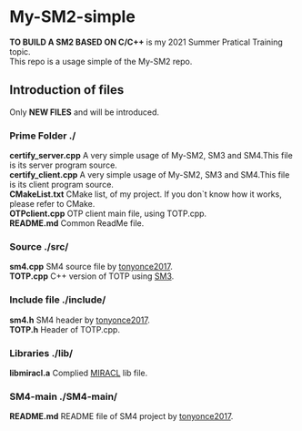 # My-SM2-simple

**TO BUILD A SM2 BASED ON C/C++** is my 2021 Summer Pratical Training topic.  
This repo is a usage simple of the My-SM2 repo.  

## Introduction of files

Only **NEW FILES** and  will be introduced.  

### Prime Folder ./

**certify_server.cpp** A very simple usage of My-SM2, SM3 and SM4.This file is its server program source.  
**certify_client.cpp** A very simple usage of My-SM2, SM3 and SM4.This file is its client program source.  
**CMakeList.txt** CMake list, of my project. If you don`t know how it works, please refer to CMake.  
**OTPclient.cpp** OTP client main file, using TOTP.cpp.  
**README.md** Common ReadMe file.  

### Source ./src/

**sm4.cpp** SM4 source file by [tonyonce2017](https://github.com/tonyonce2017/SM4).  
**TOTP.cpp** C++ version of TOTP using [SM3](https://blog.csdn.net/qq_36298219/article/details/85926747).  

### Include file ./include/

**sm4.h** SM4 header by [tonyonce2017](https://github.com/tonyonce2017/SM4).  
**TOTP.h** Header of TOTP.cpp.  

### Libraries ./lib/

**libmiracl.a** Complied [MIRACL](https://github.com/miracl/MIRACL) lib file.   

### SM4-main ./SM4-main/

**README.md** README file of SM4 project by [tonyonce2017](https://github.com/tonyonce2017/SM4).

